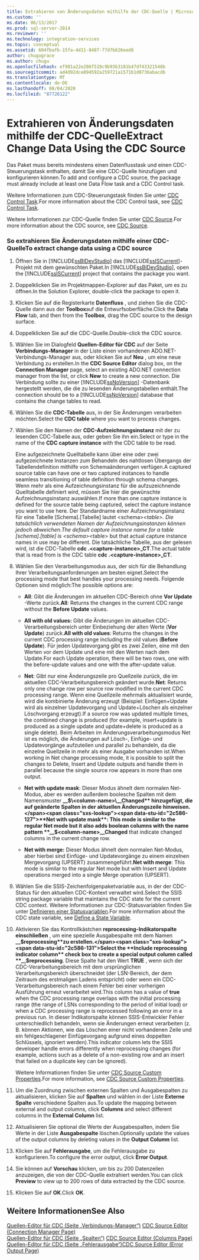 ```yaml
---
title: Extrahieren von Änderungsdaten mithilfe der CDC-Quelle | Microsoft-Dokumentation
ms.custom: ''
ms.date: 06/13/2017
ms.prod: sql-server-2014
ms.reviewer: ''
ms.technology: integration-services
ms.topic: conceptual
ms.assetid: 604fbafb-15fa-4d11-8487-77d7b626eed8
author: chugugrace
ms.author: chugu
ms.openlocfilehash: ef981a22e286f519c9b93b3181b47df43321548b
ms.sourcegitcommit: ad4d92dce894592a259721a1571b1d8736abacdb
ms.translationtype: MT
ms.contentlocale: de-DE
ms.lasthandoff: 08/04/2020
ms.locfileid: "87726122"
---
```

# <a name="extract-change-data-using-the-cdc-source"></a><span data-ttu-id="2c586-102">Extrahieren von Änderungsdaten mithilfe der CDC-Quelle</span><span class="sxs-lookup"><span data-stu-id="2c586-102">Extract Change Data Using the CDC Source</span></span>
  <span data-ttu-id="2c586-103">Das Paket muss bereits mindestens einen Datenflusstask und einen CDC-Steuerungstask enthalten, damit Sie eine CDC-Quelle hinzufügen und konfigurieren können.</span><span class="sxs-lookup"><span data-stu-id="2c586-103">To add and configure a CDC source, the package must already include at least one Data Flow task and a CDC Control task.</span></span>  
  
 <span data-ttu-id="2c586-104">Weitere Informationen zum CDC-Steuerungstask finden Sie unter [CDC Control Task](../control-flow/cdc-control-task.md).</span><span class="sxs-lookup"><span data-stu-id="2c586-104">For more information about the CDC Control task, see [CDC Control Task](../control-flow/cdc-control-task.md).</span></span>  
  
 <span data-ttu-id="2c586-105">Weitere Informationen zur CDC-Quelle finden Sie unter [CDC Source](cdc-source.md).</span><span class="sxs-lookup"><span data-stu-id="2c586-105">For more information about the CDC source, see [CDC Source](cdc-source.md).</span></span>  
  
### <a name="to-extract-change-data-using-a-cdc-source"></a><span data-ttu-id="2c586-106">So extrahieren Sie Änderungsdaten mithilfe einer CDC-Quelle</span><span class="sxs-lookup"><span data-stu-id="2c586-106">To extract change data using a CDC source</span></span>  
  
1.  <span data-ttu-id="2c586-107">Öffnen Sie in [!INCLUDE[ssBIDevStudio](../../includes/ssbidevstudio-md.md)] das [!INCLUDE[ssISCurrent](../../includes/ssiscurrent-md.md)]-Projekt mit dem gewünschten Paket.</span><span class="sxs-lookup"><span data-stu-id="2c586-107">In [!INCLUDE[ssBIDevStudio](../../includes/ssbidevstudio-md.md)], open the [!INCLUDE[ssISCurrent](../../includes/ssiscurrent-md.md)] project that contains the package you want.</span></span>  
  
2.  <span data-ttu-id="2c586-108">Doppelklicken Sie im Projektmappen-Explorer auf das Paket, um es zu öffnen.</span><span class="sxs-lookup"><span data-stu-id="2c586-108">In the Solution Explorer, double-click the package to open it.</span></span>  
  
3.  <span data-ttu-id="2c586-109">Klicken Sie auf die Registerkarte **Datenfluss** , und ziehen Sie die CDC-Quelle dann aus der **Toolbox**auf die Entwurfsoberfläche.</span><span class="sxs-lookup"><span data-stu-id="2c586-109">Click the **Data Flow** tab, and then from the **Toolbox**, drag the CDC source to the design surface.</span></span>  
  
4.  <span data-ttu-id="2c586-110">Doppelklicken Sie auf die CDC-Quelle.</span><span class="sxs-lookup"><span data-stu-id="2c586-110">Double-click the CDC source.</span></span>  
  
5.  <span data-ttu-id="2c586-111">Wählen Sie im Dialogfeld **Quellen-Editor für CDC** auf der Seite **Verbindungs-Manager** in der Liste einen vorhandenen ADO.NET-Verbindungs-Manager aus, oder klicken Sie auf **Neu** , um eine neue Verbindung zu erstellen.</span><span class="sxs-lookup"><span data-stu-id="2c586-111">In the **CDC Source Editor** dialog box, on the **Connection Manager** page, select an existing ADO.NET connection manager from the list, or click **New** to create a new connection.</span></span> <span data-ttu-id="2c586-112">Die Verbindung sollte zu einer [!INCLUDE[ssNoVersion](../../includes/ssnoversion-md.md)] -Datenbank hergestellt werden, die die zu lesenden Änderungstabellen enthält.</span><span class="sxs-lookup"><span data-stu-id="2c586-112">The connection should be to a [!INCLUDE[ssNoVersion](../../includes/ssnoversion-md.md)] database that contains the change tables to read.</span></span>  
  
6.  <span data-ttu-id="2c586-113">Wählen Sie die **CDC-Tabelle** aus, in der Sie Änderungen verarbeiten möchten.</span><span class="sxs-lookup"><span data-stu-id="2c586-113">Select the **CDC table** where you want to process changes.</span></span>  
  
7.  <span data-ttu-id="2c586-114">Wählen Sie den Namen der **CDC-Aufzeichnungsinstanz** mit der zu lesenden CDC-Tabelle aus, oder geben Sie ihn ein.</span><span class="sxs-lookup"><span data-stu-id="2c586-114">Select or type in the name of the **CDC capture instance** with the CDC table to be read.</span></span>  
  
     <span data-ttu-id="2c586-115">Eine aufgezeichnete Quelltabelle kann über eine oder zwei aufgezeichnete Instanzen zum Behandeln des nahtlosen Übergangs der Tabellendefinition mithilfe von Schemaänderungen verfügen.</span><span class="sxs-lookup"><span data-stu-id="2c586-115">A captured source table can have one or two captured instances to handle seamless transitioning of table definition through schema changes.</span></span> <span data-ttu-id="2c586-116">Wenn mehr als eine Aufzeichnungsinstanz für die aufzuzeichnende Quelltabelle definiert wird, müssen Sie hier die gewünschte Aufzeichnungsinstanz auswählen.</span><span class="sxs-lookup"><span data-stu-id="2c586-116">If more than one capture instance is defined for the source table being captured, select the capture instance you want to use here.</span></span> <span data-ttu-id="2c586-117">Der Standardname einer Aufzeichnungsinstanz für eine Tabelle [Schema].[Tabelle] lautet \<schema>_\<table>. Die tatsächlich verwendeten Namen der Aufzeichnungsinstanzen können jedoch abweichen.</span><span class="sxs-lookup"><span data-stu-id="2c586-117">The default capture instance name for a table [schema].[table] is \<schema>_\<table> but that actual capture instance names in use may be different.</span></span> <span data-ttu-id="2c586-118">Die tatsächliche Tabelle, aus der gelesen wird, ist die CDC-Tabelle **cdc .\<capture-instance>_CT**.</span><span class="sxs-lookup"><span data-stu-id="2c586-118">The actual table that is read from is the CDC table **cdc .\<capture-instance>_CT**.</span></span>  
  
8.  <span data-ttu-id="2c586-119">Wählen Sie den Verarbeitungsmodus aus, der sich für die Behandlung Ihrer Verarbeitungsanforderungen am besten eignet.</span><span class="sxs-lookup"><span data-stu-id="2c586-119">Select the processing mode that best handles your processing needs.</span></span> <span data-ttu-id="2c586-120">Folgende Optionen sind möglich:</span><span class="sxs-lookup"><span data-stu-id="2c586-120">The possible options are:</span></span>  
  
    -   <span data-ttu-id="2c586-121">**All**: Gibt die Änderungen im aktuellen CDC-Bereich ohne **Vor Update** -Werte zurück.</span><span class="sxs-lookup"><span data-stu-id="2c586-121">**All**: Returns the changes in the current CDC range without the **Before Update** values.</span></span>  
  
    -   <span data-ttu-id="2c586-122">**All with old values:** Gibt die Änderungen im aktuellen CDC-Verarbeitungsbereich unter Einbeziehung der alten Werte (**Vor Update**) zurück.</span><span class="sxs-lookup"><span data-stu-id="2c586-122">**All with old values**: Returns the changes in the current CDC processing range including the old values (**Before Update**).</span></span> <span data-ttu-id="2c586-123">Für jeden Updatevorgang gibt es zwei Zeilen, eine mit den Werten vor dem Update und eine mit den Werten nach dem Update.</span><span class="sxs-lookup"><span data-stu-id="2c586-123">For each Update operation, there will be two rows, one with the before-update values and one with the after-update value.</span></span>  
  
    -   <span data-ttu-id="2c586-124">**Net**: Gibt nur eine Änderungszeile pro Quellzeile zurück, die im aktuellen CDC-Verarbeitungsbereich geändert wurde.</span><span class="sxs-lookup"><span data-stu-id="2c586-124">**Net**: Returns only one change row per source row modified in the current CDC processing range.</span></span> <span data-ttu-id="2c586-125">Wenn eine Quellzeile mehrmals aktualisiert wurde, wird die kombinierte Änderung erzeugt (Beispiel: Einfügen+Update wird als einzelner Updatevorgang und Update+Löschen als einzelner Löschvorgang erzeugt).</span><span class="sxs-lookup"><span data-stu-id="2c586-125">If a source row was updated multiple times, the combined change is produced (for example, insert+update is produced as a single update and update+delete is produced as a single delete).</span></span> <span data-ttu-id="2c586-126">Beim Arbeiten im Änderungsverarbeitungsmodus Net ist es möglich, die Änderungen auf Lösch-, Einfüge- und Updatevorgänge aufzuteilen und parallel zu behandeln, da die einzelne Quellzeile in mehr als einer Ausgabe vorhanden ist.</span><span class="sxs-lookup"><span data-stu-id="2c586-126">When working in Net change processing mode, it is possible to split the changes to Delete, Insert and Update outputs and handle them in parallel because the single source row appears in more than one output.</span></span>  
  
    -   <span data-ttu-id="2c586-127">**Net with update mask**: Dieser Modus ähnelt dem normalen Net-Modus, aber es werden außerdem boolesche Spalten mit dem Namensmuster **__$\<column-name>\__Changed** hinzugefügt, die auf geänderte Spalten in der aktuellen Änderungszeile hinweisen.</span><span class="sxs-lookup"><span data-stu-id="2c586-127">**Net with update mask**: This mode is similar to the regular Net mode but it also adds boolean columns with the name pattern **__$\<column-name>\__Changed** that indicate changed columns in the current change row.</span></span>  
  
    -   <span data-ttu-id="2c586-128">**Net with merge:** Dieser Modus ähnelt dem normalen Net-Modus, aber hierbei sind Einfüge- und Updatevorgänge zu einem einzelnen Mergevorgang (UPSERT) zusammengeführt.</span><span class="sxs-lookup"><span data-stu-id="2c586-128">**Net with merge**: This mode is similar to the regular Net mode but with Insert and Update operations merged into a single Merge operation (UPSERT).</span></span>  
  
9. <span data-ttu-id="2c586-129">Wählen Sie die SSIS-Zeichenfolgenpaketvariable aus, in der der CDC-Status für den aktuellen CDC-Kontext verwaltet wird.</span><span class="sxs-lookup"><span data-stu-id="2c586-129">Select the SSIS string package variable that maintains the CDC state for the current CDC context.</span></span> <span data-ttu-id="2c586-130">Weitere Informationen zur CDC-Statusvariablen finden Sie unter [Definieren einer Statusvariablen](define-a-state-variable.md).</span><span class="sxs-lookup"><span data-stu-id="2c586-130">For more information about the CDC state variable, see [Define a State Variable](define-a-state-variable.md).</span></span>  
  
10. <span data-ttu-id="2c586-131">Aktivieren Sie das Kontrollkästchen **reprocessing-Indikatorspalte einschließen** , um eine spezielle Ausgabespalte mit dem Namen **__$reprocessing**zu erstellen.</span><span class="sxs-lookup"><span data-stu-id="2c586-131">Select the **Include reprocessing indicator column** check box to create a special output column called **__$reprocessing**.</span></span> <span data-ttu-id="2c586-132">Diese Spalte hat den Wert **TRUE** , wenn sich der CDC-Verarbeitungsbereich mit dem ursprünglichen Verarbeitungsbereich überschneidet (der LSN-Bereich, der dem Zeitraum des erstmaligen Ladens entspricht) oder wenn ein CDC-Verarbeitungsbereich nach einem Fehler bei einer vorherigen Ausführung erneut verarbeitet wird.</span><span class="sxs-lookup"><span data-stu-id="2c586-132">This column has a value of **true** when the CDC processing range overlaps with the initial processing range (the range of LSNs corresponding to the period of initial load) or when a CDC processing range is reprocessed following an error in a previous run.</span></span> <span data-ttu-id="2c586-133">In dieser Indikatorspalte können SSIS-Entwickler Fehler unterschiedlich behandeln, wenn sie Änderungen erneut verarbeiten (z. B. können Aktionen, wie das Löschen einer nicht vorhandenen Zeile und ein fehlgeschlagener Einfügevorgang aufgrund eines doppelten Schlüssels, ignoriert werden).</span><span class="sxs-lookup"><span data-stu-id="2c586-133">This indicator column lets the SSIS developer handle errors differently when reprocessing changes (for example, actions such as a delete of a non-existing row and an insert that failed on a duplicate key can be ignored).</span></span>  
  
     <span data-ttu-id="2c586-134">Weitere Informationen finden Sie unter [CDC Source Custom Properties](cdc-source-custom-properties.md).</span><span class="sxs-lookup"><span data-stu-id="2c586-134">For more information, see [CDC Source Custom Properties](cdc-source-custom-properties.md).</span></span>  
  
11. <span data-ttu-id="2c586-135">Um die Zuordnung zwischen externen Spalten und Ausgabespalten zu aktualisieren, klicken Sie auf **Spalten** und wählen in der Liste **Externe Spalte** verschiedene Spalten aus.</span><span class="sxs-lookup"><span data-stu-id="2c586-135">To update the mapping between external and output columns, click **Columns** and select different columns in the **External Column** list.</span></span>  
  
12. <span data-ttu-id="2c586-136">Aktualisieren Sie optional die Werte der Ausgabespalten, indem Sie Werte in der Liste **Ausgabespalte** löschen.</span><span class="sxs-lookup"><span data-stu-id="2c586-136">Optionally update the values of the output columns by deleting values in the **Output Column** list.</span></span>  
  
13. <span data-ttu-id="2c586-137">Klicken Sie auf **Fehlerausgabe**, um die Fehlerausgabe zu konfigurieren.</span><span class="sxs-lookup"><span data-stu-id="2c586-137">To configure the error output, click **Error Output**.</span></span>  
  
14. <span data-ttu-id="2c586-138">Sie können auf **Vorschau** klicken, um bis zu 200 Datenzeilen anzuzeigen, die von der CDC-Quelle extrahiert werden.</span><span class="sxs-lookup"><span data-stu-id="2c586-138">You can click **Preview** to view up to 200 rows of data extracted by the CDC source.</span></span>  
  
15. <span data-ttu-id="2c586-139">Klicken Sie auf **OK**.</span><span class="sxs-lookup"><span data-stu-id="2c586-139">Click **OK**.</span></span>  
  
## <a name="see-also"></a><span data-ttu-id="2c586-140">Weitere Informationen</span><span class="sxs-lookup"><span data-stu-id="2c586-140">See Also</span></span>  
 <span data-ttu-id="2c586-141">[Quellen-Editor für CDC &#40;Seite „Verbindungs-Manager“&#41;](../cdc-source-editor-connection-manager-page.md) </span><span class="sxs-lookup"><span data-stu-id="2c586-141">[CDC Source Editor &#40;Connection Manager Page&#41;](../cdc-source-editor-connection-manager-page.md) </span></span>  
 <span data-ttu-id="2c586-142">[Quellen-Editor für CDC &#40;Seite „Spalten“&#41;](../cdc-source-editor-columns-page.md) </span><span class="sxs-lookup"><span data-stu-id="2c586-142">[CDC Source Editor &#40;Columns Page&#41;](../cdc-source-editor-columns-page.md) </span></span>  
 [<span data-ttu-id="2c586-143">Quellen-Editor für CDC &#40;Seite „Fehlerausgabe“&#41;</span><span class="sxs-lookup"><span data-stu-id="2c586-143">CDC Source Editor &#40;Error Output Page&#41;</span></span>](../cdc-source-editor-error-output-page.md)  
  
  
